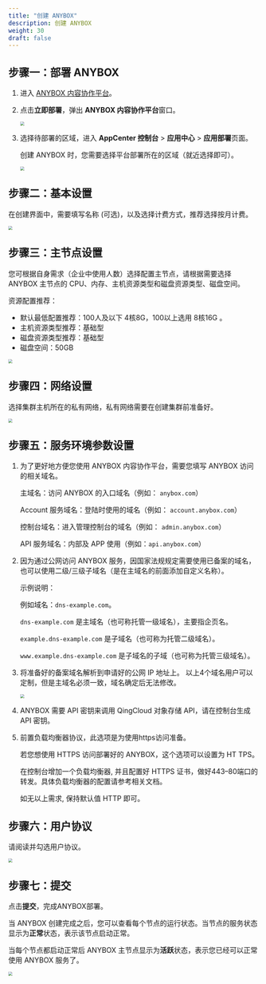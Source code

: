 ```yaml
---
title: "创建 ANYBOX"
description: 创建 ANYBOX
weight: 30
draft: false
---
```


## 步骤一：部署 ANYBOX

1. 进入 [ANYBOX 内容协作平台](https://appcenter.qingcloud.com/apps/app-m2cz7dcs/ANYBOX%20%E5%86%85%E5%AE%B9%E5%8D%8F%E4%BD%9C%E5%B9%B3%E5%8F%B0)。

2. 点击**立即部署**，弹出 **ANYBOX 内容协作平台**窗口。

   <img src="../../_images/install_depoy_area.png" style="zoom:50%;" />

3. 选择待部署的区域，进入 **AppCenter 控制台** > **应用中心** > **应用部署**页面。

   创建 ANYBOX 时，您需要选择平台部署所在的区域（就近选择即可）。

   <img src="../../_images/install_app_deploy.png" style="zoom:50%;" />

## 步骤二：基本设置

在创建界面中，需要填写名称 (可选)，以及选择计费方式，推荐选择按月计费。

<img src="../../_images/install_basic_set.png" style="zoom:50%;" />

## 步骤三：主节点设置

您可根据自身需求（企业中使用人数）选择配置主节点，请根据需要选择 ANYBOX 主节点的 CPU、内存、主机资源类型和磁盘资源类型、磁盘空间。

资源配置推荐：

- 默认最低配置推荐：100人及以下 4核8G，100以上选用 8核16G 。
- 主机资源类型推荐：基础型
- 磁盘资源类型推荐：基础型
- 磁盘空间：50GB

<img src="../../_images/install_main_set.png" style="zoom:50%;" />

## 步骤四：网络设置

选择集群主机所在的私有网络，私有网络需要在创建集群前准备好。

<img src="../../_images/install_network_set.png" style="zoom:50%;" />

## 步骤五：服务环境参数设置

1. 为了更好地方便您使用 ANYBOX 内容协作平台，需要您填写 ANYBOX 访问的相关域名。

   主域名：访问 ANYBOX 的入口域名（例如： `anybox.com`）

   Account 服务域名：登陆时使用的域名（例如： `account.anybox.com`）

   控制台域名：进入管理控制台的域名（例如： `admin.anybox.com`）

   API 服务域名：内部及 APP 使用（例如：`api.anybox.com`）

2. 因为通过公网访问 ANYBOX 服务，因国家法规规定需要使用已备案的域名，也可以使用二级/三级子域名（是在主域名的前面添加自定义名称）。

   示例说明：

   例如域名：`dns-example.com`。

   `dns-example.com` 是主域名（也可称托管一级域名），主要指企页名。

   `example.dns-example.com` 是子域名（也可称为托管二级域名）。

   `www.example.dns-example.com` 是子域名的子域（也可称为托管三级域名）。

3. 将准备好的备案域名解析到申请好的公网 IP 地址上。 以上4个域名用户可以定制，但是主域名必须一致，域名确定后无法修改。

   <img src="../../_images/install_env_set.png" style="zoom:50%;" />

4. ANYBOX 需要 API 密钥来调用 QingCloud 对象存储 API，请在控制台生成 API 密钥。

5. 前置负载均衡器协议，此选项是为使用https访问准备。

   若您想使用 HTTPS 访问部署好的 ANYBOX，这个选项可以设置为 HT TPS。

   在控制台增加一个负载均衡器, 并且配置好 HTTPS 证书，做好443–80端口的转发。具体负载均衡器的配置请参考相关文档。

   如无以上需求, 保持默认值 HTTP 即可。

## 步骤六：用户协议

请阅读并勾选用户协议。

<img src="../../_images/install_user_set.png" style="zoom:50%;" />

## 步骤七：提交

点击**提交**，完成ANYBOX部署。

当 ANYBOX 创建完成之后，您可以查看每个节点的运行状态。当节点的服务状态显示为**正常**状态，表示该节点启动正常。 

当每个节点都启动正常后 ANYBOX 主节点显示为**活跃**状态，表示您已经可以正常使用 ANYBOX 服务了。

<img src="../../_images/install_user_success.png" style="zoom:50%;" />

